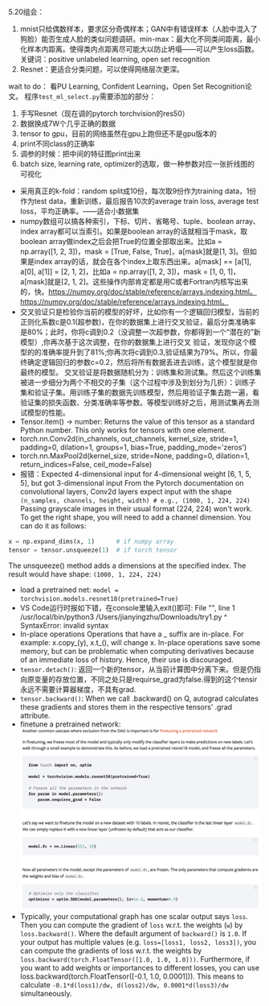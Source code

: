 5.20组会：
1. mnist只给偶数样本，要求区分奇偶样本；GAN中有错误样本（人脸中混入了狗脸）能否生成人脸的类似问题调研。min-max：最大化不同类间距离，最小化样本内距离。使得类内点距离尽可能大以防止坍塌——可以产生loss函数。关键词：positive unlabeled learning, open set recognition
2. Resnet：更适合分类问题，可以使得网络层次更深。

wait to do：
看PU Learning, Confident Learning，Open Set Recognition论文。
程序`test_ml_select.py`需要添加的部分：
1. 手写Resnet（现在调的pytorch torchvision的res50）
1. 数据换成7W个几乎正确的数据
1. tensor to gpu，目前的网络虽然在gpu上跑但还不是gpu版本的
1. print不同class的正确率
1. 调参的时候：把中间的特征图print出来
1. batch size, learning rate, optimizer的选取，做一种参数对应一张折线图的可视化


- 采用真正的k-fold：random split成10份，每次取9份作为training data，1份作为test data，重新训练，最后报告10次的average train loss, average test loss，平均正确率。——适合小数据集
- numpy数组可以搞各种索引，下标、切片、省略号、tuple、boolean array、index array都可以当索引。如果是boolean array的话就相当于mask，取boolean array做index之后会把True的位置全部取出来。比如a = np.array([1, 2, 3])，mask = [True, False, True]，a[mask]就是[1, 3]。但如果是index array的话，就会在各个index上取东西出来。a[mask] == [a[1], a[0], a[1]] = [2, 1, 2]，比如a = np.array([1, 2, 3])，mask = [1, 0, 1]，a[mask]就是[2, 1, 2]。这些操作内部肯定都是用C或者Fortran内核写出来的，快。https://numpy.org/doc/stable/reference/arrays.indexing.html。https://numpy.org/doc/stable/reference/arrays.indexing.html。
- 交叉验证只是检验你当前的模型的好坏，比如你有一个逻辑回归模型，当前的正则化系数c是0.1(超参数)，在你的数据集上进行交叉验证，最后分类准确率是80%；此时，你将c调到0.2（没调整一次超参数，你都得到一个“潜在的”新模型）,你再次基于这次调整，在你的数据集上进行交叉 验证，发现你这个模型的的准确率提升到了81%;你再次将c调到0.3,验证结果为79%。所以，你最终确定逻辑回归的参数c=0.2，然后将所有数据丢进去训练，这个模型就是你最终的模型。
交叉验证是将数据随机分为：训练集和测试集。然后这个训练集被进一步细分为两个不相交的子集（这个过程中涉及到划分为几折）：训练子集和验证子集。用训练子集的数据先训练模型，然后用验证子集去跑一遍，看验证集的损失函数、分类准确率等参数。等模型训练好之后，用测试集再去测试模型的性能。
- Tensor.item() → number: Returns the value of this tensor as a standard Python number. This only works for tensors with one element. 
- torch.nn.Conv2d(in_channels, out_channels, kernel_size, stride=1, padding=0, dilation=1, groups=1, bias=True, padding_mode='zeros')
- torch.nn.MaxPool2d(kernel_size, stride=None, padding=0, dilation=1, return_indices=False, ceil_mode=False)
- 报错：Expected 4-dimensional input for 4-dimensional weight [6, 1, 5, 5], but got 3-dimensional input
From the Pytorch documentation on convolutional layers, Conv2d layers expect input with the shape   
`(n_samples, channels, height, width) # e.g., (1000, 1, 224, 224)`
Passing grayscale images in their usual format (224, 224) won't work.
To get the right shape, you will need to add a channel dimension. You can do it as follows:
```python
x = np.expand_dims(x, 1)      # if numpy array
tensor = tensor.unsqueeze(1)  # if torch tensor
```
The unsqueeze() method adds a dimensions at the specified index. The result would have shape:
`(1000, 1, 224, 224)`
- load a pretrained net: `model = torchvision.models.resnet18(pretrained=True)`
- VS Code运行时报如下错，在console里输入exit()即可:
File "<stdin>", line 1
    /usr/local/bin/python3 /Users/jianyingzhu/Downloads/try1.py
    ^
SyntaxError: invalid syntax
- In-place operations Operations that have a _ suffix are in-place. For example: x.copy_(y), x.t_(), will change x. In-place operations save some memory, but can be problematic when computing derivatives because of an immediate loss of history. Hence, their use is discouraged.
- `tensor.detach()`: 返回一个新的tensor，从当前计算图中分离下来。但是仍指向原变量的存放位置，不同之处只是requirse_grad为false.得到的这个tensir永远不需要计算器梯度，不具有grad.
- `tensor.backward()`: When we call .backward() on Q, autograd calculates these gradients and stores them in the respective tensors’ .grad attribute.
- finetune a pretrained network:
![finetune a pretrained network](finetune.jpg)
- Typically, your computational graph has one scalar output says `loss`. Then you can compute the gradient of `loss` w.r.t. the weights (`w`) by `loss.backward()`. Where the default argument of `backward()` is `1.0`.
If your output has multiple values (e.g. `loss=[loss1, loss2, loss3])`, you can compute the gradients of loss w.r.t. the weights by `loss.backward(torch.FloatTensor([1.0, 1.0, 1.0]))`.
Furthermore, if you want to add weights or importances to different losses, you can use loss.backward(torch.FloatTensor([-0.1, 1.0, 0.0001])).
This means to calculate `-0.1*d(loss1)/dw, d(loss2)/dw, 0.0001*d(loss3)/dw` simultaneously.